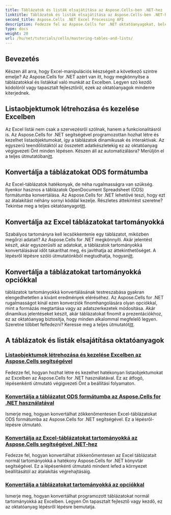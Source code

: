 ```yaml
---
title: Táblázatok és listák elsajátítása az Aspose.Cells-ben .NET-hez
linktitle: Táblázatok és listák elsajátítása az Aspose.Cells-ben .NET-hez
second_title: Aspose.Cells .NET Excel Processing API
description: Fedezze fel az Aspose.Cells for .NET oktatóanyagokat, beleértve a listaobjektumok létrehozását és kezelését, a táblázatok tartományokká alakítását és az ODS formátumba való konvertálást lépésről lépésre.
type: docs
weight: 20
url: /hu/net/tutorials/cells/mastering-tables-and-lists/
---
```

## Bevezetés

Készen áll arra, hogy Excel-manipulációs készségeit a következő szintre emelje? Az Aspose.Cells for .NET azért van itt, hogy megkönnyítse a táblázatokkal és listákkal való munkát az Excelben. Legyen szó kezdő kódolóról vagy tapasztalt fejlesztőről, ezek az oktatóanyagok mindenre kiterjednek.

## Listaobjektumok létrehozása és kezelése Excelben  
 Az Excel listái nem csak a szervezésről szólnak, hanem a funkcionalitásról is. Az Aspose.Cells for .NET segítségével programozottan hozhat létre és kezelhet listaobjektumokat, így a táblázatok dinamikusak és interaktívak. Az egyszerű teendőlistáktól az összetett adatkészletekig ez az oktatóanyag végigvezeti Önt minden lépésen. Készen áll az automatizálásra? Merüljön el a teljes útmutatóban[itt](./create-and-manage-list-object/).  

## Konvertálja a táblázatokat ODS formátumba  
Az Excel-táblázatok hatékonyak, de néha rugalmasságra van szükség. Ilyenkor hasznos a táblázatok OpenDocument Spreadsheet (ODS) formátumba konvertálása. Az Aspose.Cells for .NET lehetővé teszi, hogy ezt az átalakítást néhány sornyi kóddal kezelje. Részletes áttekintést szeretne? Tekintse meg a teljes oktatóanyagot[itt](./convert-table-to-ods-format/).  

## Konvertálja az Excel táblázatokat tartományokká  
 Szabályos tartományra kell lecsökkentenie egy táblázatot, miközben megőrzi adatait? Az Aspose.Cells for .NET megkönnyíti. Akár jelentést készít, akár egyszerűsíti az adatokat, a táblázatok tartományokká konvertálásával időt takaríthat meg, és javíthatja az áttekinthetőséget. A lépésről lépésre szóló útmutatónkból megtudhatja, hogyan[itt](./convert-excel-tables-to-range/).  

## Konvertálja a táblázatokat tartományokká opciókkal  

 táblázatok tartományokká konvertálásának testreszabása gyakran elengedhetetlen a kívánt eredmények eléréséhez. Az Aspose.Cells for .NET rugalmasságot kínál ezen konverziók finomhangolására olyan opciókkal, mint a formázás megtartása vagy az adatszerkezetek módosítása. Akár dinamikus jelentéseket készít, akár táblázatokat finomít a prezentációkhoz, ez az oktatóanyag biztosítja, hogy minden alkalommal megfelelő legyen. Szeretne többet felfedezni? Keresse meg a teljes útmutatót[itt](./convert-tables-to-range-with-options/).  

## A táblázatok és listák elsajátítása oktatóanyagok
### [Listaobjektumok létrehozása és kezelése Excelben az Aspose.Cells segítségével](./create-and-manage-list-object/)
Fedezze fel, hogyan hozhat létre és kezelhet hatékonyan listaobjektumokat az Excelben az Aspose.Cells for .NET használatával. Ez az átfogó, lépésenkénti útmutató végigvezeti Önt a beállítási folyamaton.
### [Konvertálja a táblázatot ODS formátumba az Aspose.Cells for .NET használatával](./convert-table-to-ods-format/)
Ismerje meg, hogyan konvertálhat zökkenőmentesen Excel-táblázatokat ODS formátumba az Aspose.Cells for .NET segítségével. Ez a lépésről-lépésre útmutató.
### [Konvertálja az Excel-táblázatokat tartományokká az Aspose.Cells segítségével .NET-hez](./convert-excel-tables-to-range/)
Fedezze fel, hogyan konvertálhat zökkenőmentesen az Excel táblázatait normál tartományokká a hatékony Aspose.Cells for .NET könyvtár segítségével. Ez a lépésenkénti útmutató mindent lefed a környezet beállításától az átalakítás végrehajtásáig.
### [Konvertálja a táblázatokat tartományokká az opciókkal](./convert-tables-to-range-with-options/)
Ismerje meg, hogyan konvertálhat programozott táblázatokat normál tartományokká az Excelben. Legyen Ön tapasztalt fejlesztő vagy kezdő, ez az oktatóanyag lépésről lépésre bemutatja.